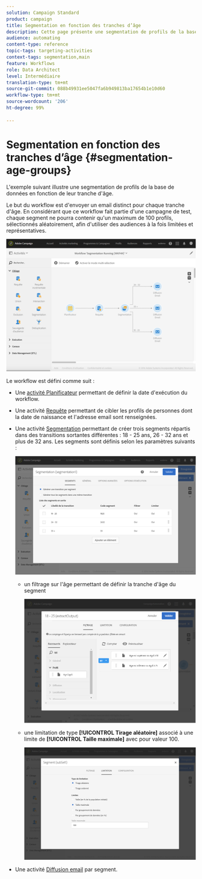```yaml
---
solution: Campaign Standard
product: campaign
title: Segmentation en fonction des tranches d’âge
description: Cette page présente une segmentation de profils de la base de données en fonction de leur tranche d’âge. Le but du workflow est d'envoyer un email distinct pour chaque tranche d'âge.
audience: automating
content-type: reference
topic-tags: targeting-activities
context-tags: segmentation,main
feature: Workflows
role: Data Architect
level: Intermédiaire
translation-type: tm+mt
source-git-commit: 088b49931ee5047fa6b949813ba17654b1e10d60
workflow-type: tm+mt
source-wordcount: '206'
ht-degree: 99%

---
```



# Segmentation en fonction des tranches d’âge {#segmentation-age-groups}

L&#39;exemple suivant illustre une segmentation de profils de la base de données en fonction de leur tranche d&#39;âge.

Le but du workflow est d&#39;envoyer un email distinct pour chaque tranche d&#39;âge. En considérant que ce workflow fait partie d&#39;une campagne de test, chaque segment ne pourra contenir qu&#39;un maximum de 100 profils, sélectionnés aléatoirement, afin d&#39;utiliser des audiences à la fois limitées et représentatives.

![](assets/wkf_segment_example_4.png)

Le workflow est défini comme suit :

* Une [activité Planificateur](../../automating/using/segmentation.md) permettant de définir la date d&#39;exécution du workflow.
* Une activité [Requête](../../automating/using/query.md) permettant de cibler les profils de personnes dont la date de naissance et l&#39;adresse email sont renseignées.
* Une activité [Segmentation](../../automating/using/segmentation.md) permettant de créer trois segments répartis dans des transitions sortantes différentes : 18 - 25 ans, 26 - 32 ans et plus de 32 ans. Les segments sont définis selon les paramètres suivants :

   ![](assets/wkf_segment_example_3.png)

   * un filtrage sur l&#39;âge permettant de définir la tranche d&#39;âge du segment

      ![](assets/wkf_segment_new_segment.png)

   * une limitation de type **[!UICONTROL Tirage aléatoire]** associé à une limite de **[!UICONTROL Taille maximale]** avec pour valeur 100.

      ![](assets/wkf_segment_example_1.png)

* Une activité [Diffusion email](../../automating/using/email-delivery.md) par segment.
